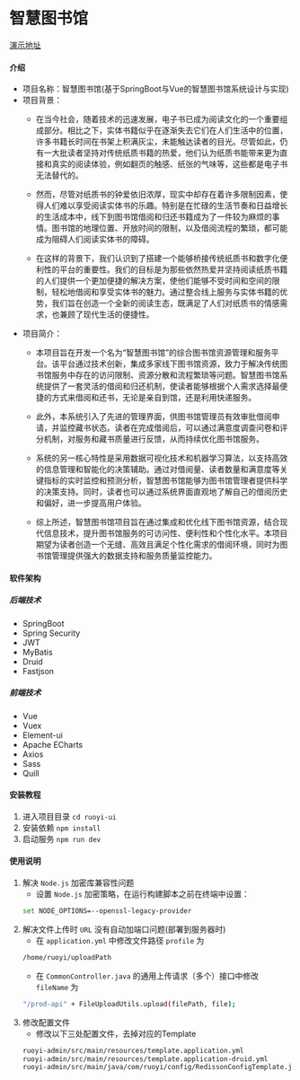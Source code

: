 # 智慧图书馆

[演示地址](https://library.ruiwang.space/)

#### 介绍
- 项目名称：智慧图书馆(基于SpringBoot与Vue的智慧图书馆系统设计与实现)
- 项目背景： 
  - 在当今社会，随着技术的迅速发展，电子书已成为阅读文化的一个重要组成部分。相比之下，实体书籍似乎在逐渐失去它们在人们生活中的位置，许多书籍长时间在书架上积满灰尘，未能触达读者的目光。尽管如此，仍有一大批读者坚持对传统纸质书籍的热爱，他们认为纸质书能带来更为直接和真实的阅读体验，例如翻页的触感、纸张的气味等，这些都是电子书无法替代的。

  - 然而，尽管对纸质书的钟爱依旧浓厚，现实中却存在着许多限制因素，使得人们难以享受阅读实体书的乐趣。特别是在忙碌的生活节奏和日益增长的生活成本中，线下到图书馆借阅和归还书籍成为了一件较为麻烦的事情。图书馆的地理位置、开放时间的限制，以及借阅流程的繁琐，都可能成为阻碍人们阅读实体书的障碍。

  - 在这样的背景下，我们认识到了搭建一个能够桥接传统纸质书和数字化便利性的平台的重要性。我们的目标是为那些依然热爱并坚持阅读纸质书籍的人们提供一个更加便捷的解决方案，使他们能够不受时间和空间的限制，轻松地借阅和享受实体书的魅力。通过整合线上服务与实体书籍的优势，我们旨在创造一个全新的阅读生态，既满足了人们对纸质书的情感需求，也兼顾了现代生活的便捷性。
- 项目简介： 
  - 本项目旨在开发一个名为“智慧图书馆”的综合图书馆资源管理和服务平台。该平台通过技术创新，集成多家线下图书馆资源，致力于解决传统图书馆服务中存在的访问限制、资源分散和流程繁琐等问题。智慧图书馆系统提供了一套灵活的借阅和归还机制，使读者能够根据个人需求选择最便捷的方式来借阅和还书，无论是亲自到馆，还是利用快递服务。

  - 此外，本系统引入了先进的管理界面，供图书馆管理员有效审批借阅申请，并监控藏书状态。读者在完成借阅后，可以通过满意度调查问卷和评分机制，对服务和藏书质量进行反馈，从而持续优化图书馆服务。

  - 系统的另一核心特性是采用数据可视化技术和机器学习算法，以支持高效的信息管理和智能化的决策辅助。通过对借阅量、读者数量和满意度等关键指标的实时监控和预测分析，智慧图书馆能够为图书馆管理者提供科学的决策支持。同时，读者也可以通过系统界面直观地了解自己的借阅历史和偏好，进一步提高用户体验。

  - 综上所述，智慧图书馆项目旨在通过集成和优化线下图书馆资源，结合现代信息技术，提升图书馆服务的可访问性、便利性和个性化水平。本项目期望为读者创造一个无缝、高效且满足个性化需求的借阅环境，同时为图书馆管理提供强大的数据支持和服务质量监控能力。
#### 软件架构
##### 后端技术
- SpringBoot
- Spring Security
- JWT
- MyBatis
- Druid
- Fastjson

##### 前端技术
- Vue
- Vuex
- Element-ui
- Apache ECharts
- Axios
- Sass
- Quill


#### 安装教程

1. 进入项目目录
`cd ruoyi-ui`
2. 安装依赖
`npm install`
3. 启动服务
`npm run dev`

#### 使用说明

1. 解决 `Node.js` 加密库兼容性问题 
   - 设置 `Node.js` 加密策略，在运行构建脚本之前在终端中设置：
   ```bash
   set NODE_OPTIONS=--openssl-legacy-provider
   ```
2. 解决文件上传时 `URL` 没有自动加端口问题(部署到服务器时)
   - 在 `application.yml` 中修改文件路径 `profile` 为 
   ```bash
   /home/ruoyi/uploadPath
   ```
   - 在 `CommonController.java` 的通用上传请求（多个）接口中修改 `fileName` 为
   ```bash
   "/prod-api" + FileUploadUtils.upload(filePath, file);
   ```
3. 修改配置文件
   - 修改以下三处配置文件，去掉对应的Template
   ```bash
   ruoyi-admin/src/main/resources/template.application.yml
   ruoyi-admin/src/main/resources/template.application-druid.yml
   ruoyi-admin/src/main/java/com/ruoyi/config/RedissonConfigTemplate.java
   ```
